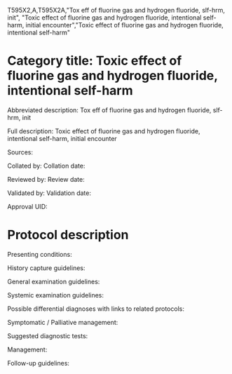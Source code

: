 T595X2,A,T595X2A,"Tox eff of fluorine gas and hydrogen fluoride, slf-hrm, init", "Toxic effect of fluorine gas and hydrogen fluoride, intentional self-harm, initial encounter","Toxic effect of fluorine gas and hydrogen fluoride, intentional self-harm"
# Category title: Toxic effect of fluorine gas and hydrogen fluoride, intentional self-harm

Abbreviated description: Tox eff of fluorine gas and hydrogen fluoride, slf-hrm, init

Full description: Toxic effect of fluorine gas and hydrogen fluoride, intentional self-harm, initial encounter

Sources:

Collated by:
Collation date:

Reviewed by:
Review date:

Validated by:
Validation date:

Approval UID:

# Protocol description

Presenting conditions:

History capture guidelines:

General examination guidelines:

Systemic examination guidelines:

Possible differential diagnoses with links to related protocols:

Symptomatic / Palliative management:

Suggested diagnostic tests:

Management:

Follow-up guidelines:
